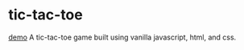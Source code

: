 # tic-tac-toe
<a href="https://pafestivo.github.io/tic-tac-toe/">demo</a>
A tic-tac-toe game built using vanilla javascript, html, and css.

